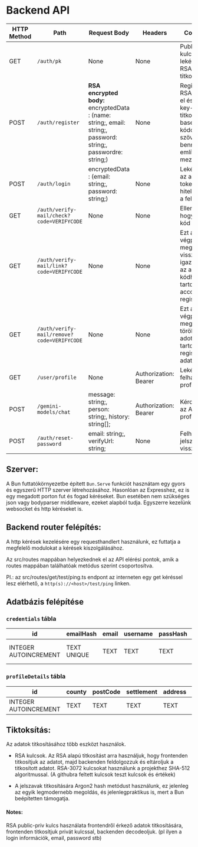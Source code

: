 # Backend API 

| **HTTP Method**|**Path**| **Request Body**| **Headers**| **Comments**|
|----------------|--------|-----------------|------------|-------------|
| GET            | `/auth/pk` | None | None | Publikus kulcs lekérése az RSA titkosításhoz.
| POST           | `/auth/register`| **RSA encrypted body:** encryptedData : (name: string;, email: string;, password: string;, passwordre: string;) | None | Regisztráció RSA-OAEP-el és a public key-el titkosítva, base64 kódolású szöveget vár, benne a fent említett mezőkkel.
| POST | `/auth/login` | encryptedData : (email: string;, password: string;) | None | Lekérhetjük az access tokent, amivel hitelesíthetjük a felhasználót
| GET | `/auth/verify-mail/check?code=VERIFYCODE` | None | None | Ellenőrizzük hogy az adott kód él-e még
| GET | `/auth/verify-mail/link?code=VERIFYCODE` | None | None | Ezt a végpointot meghívva vissza igazolhatjuk az adott kódhoz tartozó account regisztrációját
| GET | `/auth/verify-mail/remove?code=VERIFYCODE` | None | None | Ezt a végpointot meghívva törölhetjük az adott kódhoz tartozó regisztráció adatait
| GET | `/user/profile` | None | Authorization: Bearer <token> | Lekérhetjük a felhasználó profil adatait
| POST | `/gemini-models/chat` | message: string;, person: string;, history: string[]; | Authorization: Bearer <token> | Kérdezhetünk az AI profiloktól.
| POST | `/auth/reset-password` | email: string;, verifyUrl: string; | None | Felhasználó jelszó visszaállítása. 

## Szerver:

A Bun futtatókörnyezetbe épített `Bun.Serve` funkciót hasznátam egy gyors és egyszerű HTTP szerver létrehozásához.
Hasonlóan az Expresshez, ez is egy megadott porton fut és fogad kéréseket.
Bun esetében nem szükséges json vagy bodyparser middleware, ezeket alapból tudja.
Egyszerre kezelünk websocket és http kéréseket is.

## Backend router felépítés:

A http kérések kezelésére egy requesthandlert használunk, ez futtatja a megfelelő modulokat a kérések kiszolgálásához.

Az src/routes mappában helyezkednek el az API elérési pontok, amik a routes mappában találhatóak metódus szerint csoportosítva.

Pl.: az src/routes/get/test/ping.ts endpont az interneten egy get kéréssel lesz elérhető, a `http(s)://<host>/test/ping` linken.

## Adatbázis felépítése

### `credentials` tábla

| **id** | **emailHash** | **email** | **username** | **passHash** | **timeCreated** | **isActive** | **failedAttempts** | **lastLogin** | **role** | **mgmtToken** | **twofaSecret** |
|--------|--------------|-----------|--------------|--------------|----------------|-------------|------------------|------------|------|------------|-------------|
| INTEGER AUTOINCREMENT | TEXT UNIQUE | TEXT | TEXT | TEXT | INTEGER (strftime('%s', 'now')) | NUMERIC DEFAULT FALSE | INTEGER DEFAULT 0 | INTEGER | TEXT DEFAULT 'user' | TEXT | TEXT |

### `profileDetails` tábla

| **id** | **county** | **postCode** | **settlement** | **address** | **pictureUrl** | **credentialsId** |
|--------|----------|------------|-------------|---------|------------|---------------|
| INTEGER AUTOINCREMENT | TEXT | TEXT | TEXT | TEXT | TEXT | INTEGER UNIQUE |


## Tiktoksítás:

Az adatok titkosításához több eszközt használok. 
- RSA kulcsok. Az RSA alapú titkosítást arra használjuk, hogy frontenden titkosítjuk az adatot, majd backenden feldolgozzuk és eltároljuk a titkosított adatot. RSA-3072 kulcsokat használunk a projekthez SHA-512 algoritmussal.
(A githubra feltett kulcsok teszt kulcsok és értékek)

- A jelszavak titkosítására Argon2 hash metódust használunk, ez jelenleg az egyik legmodernebb megoldás, és jelenlegpraktikus is, mert a Bun beépítetten támogatja.

#### Notes:

RSA public-priv kulcs használata frontendről érkező adatok titkosítására, frontenden titkosítjuk privát kulcssal, backenden decodeoljuk. (pl ilyen a login információk, email, password stb)
